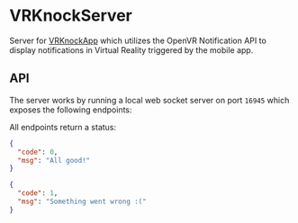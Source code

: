 # VRKnockServer

Server for [VRKnockApp](https://github.com/InventivetalentDev/VRKnockApp) which utilizes the OpenVR Notification API to display notifications in Virtual Reality triggered by the mobile app.


## API
The server works by running a local web socket server on port `16945` which exposes the following endpoints:

All endpoints return a status:
```json
{
  "code": 0,
  "msg": "All good!"
}
```
```json
{
  "code": 1,
  "msg": "Something went wrong :("
}
```

